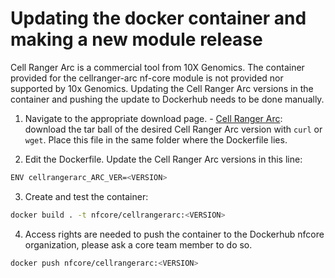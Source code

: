 # Updating the docker container and making a new module release

Cell Ranger Arc is a commercial tool from 10X Genomics. The container provided for the cellranger-arc nf-core module is not provided nor supported by 10x Genomics. Updating the Cell Ranger Arc versions in the container and pushing the update to Dockerhub needs to be done manually.

1. Navigate to the appropriate download page. - [Cell Ranger Arc](https://support.10xgenomics.com/single-cell-multiome-atac-gex/software/pipelines/latest/installation): download the tar ball of the desired Cell Ranger Arc version with `curl` or `wget`. Place this file in the same folder where the Dockerfile lies.

2. Edit the Dockerfile. Update the Cell Ranger Arc versions in this line:

```bash
ENV cellrangerarc_ARC_VER=<VERSION>
```

3. Create and test the container:

```bash
docker build . -t nfcore/cellrangerarc:<VERSION>
```

4. Access rights are needed to push the container to the Dockerhub nfcore organization, please ask a core team member to do so.

```bash
docker push nfcore/cellrangerarc:<VERSION>
```
